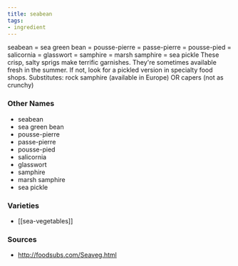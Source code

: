 ```yaml
---
title: seabean
tags:
- ingredient
---
```

seabean = sea green bean = pousse-pierre = passe-pierre = pousse-pied = salicornia = glasswort = samphire = marsh samphire = sea pickle These crisp, salty sprigs make terrific garnishes. They're sometimes available fresh in the summer. If not, look for a pickled version in specialty food shops. Substitutes: rock samphire (available in Europe) OR capers (not as crunchy)

### Other Names

* seabean
* sea green bean
* pousse-pierre
* passe-pierre
* pousse-pied
* salicornia
* glasswort
* samphire
* marsh samphire
* sea pickle

### Varieties

* [[sea-vegetables]]

### Sources
* http://foodsubs.com/Seaveg.html
